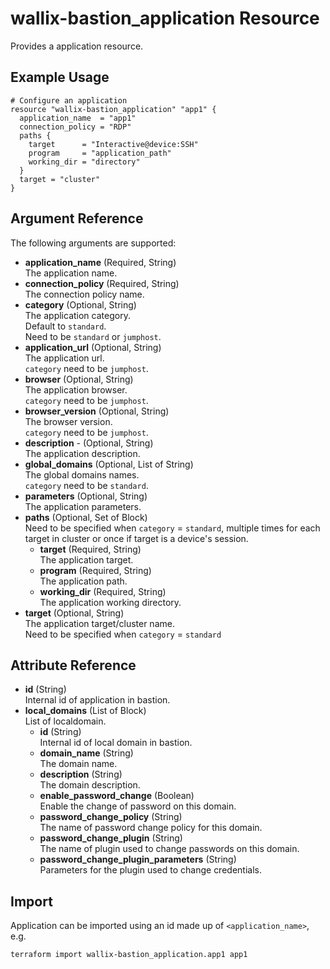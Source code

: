# wallix-bastion_application Resource

Provides a application resource.

## Example Usage

```hcl
# Configure an application
resource "wallix-bastion_application" "app1" {
  application_name  = "app1"
  connection_policy = "RDP"
  paths {
    target      = "Interactive@device:SSH"
    program     = "application_path"
    working_dir = "directory"
  }
  target = "cluster"
}
```

## Argument Reference

The following arguments are supported:

- **application_name** (Required, String)  
  The application name.
- **connection_policy**  (Required, String)  
  The connection policy name.
- **category** (Optional, String)  
  The application category.  
  Default to `standard`.  
  Need to be `standard` or `jumphost`.
- **application_url** (Optional, String)  
  The application url.  
  `category` need to be `jumphost`.
- **browser** (Optional, String)  
  The application browser.  
  `category` need to be `jumphost`.
- **browser_version** (Optional, String)  
  The browser version.  
  `category` need to be `jumphost`.
- **description** - (Optional, String)  
  The application description.
- **global_domains** (Optional, List of String)  
  The global domains names.  
  `category` need to be `standard`.
- **parameters** (Optional, String)  
  The application parameters.
- **paths** (Optional, Set of Block)  
  Need to be specified when `category` = `standard`,
  multiple times for each target in cluster or once if target is a device's session.
  - **target** (Required, String)  
    The application target.
  - **program** (Required, String)  
    The application path.
  - **working_dir** (Required, String)  
    The application working directory.
- **target** (Optional, String)  
  The application target/cluster name.  
  Need to be specified when `category` = `standard`

## Attribute Reference

- **id** (String)  
  Internal id of application in bastion.
- **local_domains** (List of Block)  
  List of localdomain.
  - **id** (String)  
    Internal id of local domain in bastion.
  - **domain_name** (String)  
    The domain name.
  - **description** (String)  
    The domain description.
  - **enable_password_change** (Boolean)  
    Enable the change of password on this domain.
  - **password_change_policy** (String)  
    The name of password change policy for this domain.
  - **password_change_plugin** (String)  
    The name of plugin used to change passwords on this domain.
  - **password_change_plugin_parameters** (String)  
    Parameters for the plugin used to change credentials.

## Import

Application can be imported using an id made up of `<application_name>`, e.g.

```shell
terraform import wallix-bastion_application.app1 app1
```

